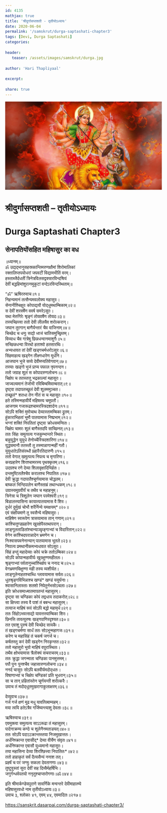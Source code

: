 ```yaml
---    
id: 4135    
mathjax: true    
title: 'श्रीदुर्गासप्तशती - तृतीयोऽध्यायः'    
date: 2020-06-04    
permalink: '/samskrut/durga-saptashati-chapter3'    
tags: [Devi, Durga Saptashati]    
categories:    
    
header:    
   teaser: /assets/images/samskrut/durga.jpg    
    
author: 'Hari Thapliyaal'    
    
excerpt:    
    
share: true    
---    
```

    
![](/assets/images/samskrut/durga.jpg)    
    
# श्रीदुर्गासप्तशती – तृतीयोऽध्यायः    
# Durga Saptashati Chapter3    
    
## सेनापतियोंसहित महिषासुर का वध    
    
॥ध्यानम्॥    
ॐ उद्यद्भानुसहस्रकान्तिमरुणक्षौमां शिरोमालिकां    
रक्तालिप्तपयोधरां जपवटीं विद्यामभीतिं वरम्।    
हस्ताब्जैर्दधतीं त्रिनेत्रविलसद्वक्त्रारविन्दश्रियं    
देवीं बद्धहिमांशुरत्‍नमुकुटां वन्देऽरविन्दस्थिताम्॥    
    
“ॐ” ऋषिररुवाच॥१॥    
निहन्यमानं तत्सैन्यमवलोक्य महासुरः।    
सेनानीश्‍चिक्षुरः कोपाद्ययौ योद्‍धुमथाम्बिकाम्॥२॥    
स देवीं शरवर्षेण ववर्ष समरेऽसुरः।    
यथा मेरुगिरेः श्रृङ्‌गं तोयवर्षेण तोयदः॥३॥    
तस्यच्छित्त्वा ततो देवी लीलयैव शरोत्करान्।    
जघान तुरगान् बाणैर्यन्तारं चैव वाजिनाम्॥४॥    
चिच्छेद च धनुः सद्यो ध्वजं चातिसमुच्छ्रितम्।    
विव्याध चैव गात्रेषु छिन्नधन्वानमाशुगैः॥५॥    
सच्छिन्नधन्वा विरथो हताश्‍वो हतसारथिः।    
अभ्यधावत तां देवीं खड्‌गचर्मधरोऽसुरः॥६॥    
सिंहमाहत्य खड्‌गेन तीक्ष्णधारेण मूर्धनि।    
आजघान भुजे सव्ये देवीमप्यतिवेगवान्॥७॥    
तस्याः खड्‌गो भुजं प्राप्य पफाल नृपनन्दन।    
ततो जग्राह शूलं स कोपादरुणलोचनः॥८॥    
चिक्षेप च ततस्तत्तु भद्रकाल्यां महासुरः।    
जाज्वल्यमानं तेजोभी रविबिम्बमिवाम्बरात्॥९॥    
दृष्ट्‍वा तदापतच्छूलं देवी शूलममुञ्चत।    
तच्छूलं* शतधा तेन नीतं स च महासुरः॥१०॥    
हते तस्मिन्महावीर्ये महिषस्य चमूपतौ।    
आजगाम गजारूढश्‍चामरस्त्रिदशार्दनः॥११॥    
सोऽपि शक्तिं मुमोचाथ देव्यास्तामम्बिका द्रुतम्।    
हुंकाराभिहतां भूमौ पातयामास निष्प्रभाम्॥१२॥    
भग्नां शक्तिं निपतितां दृष्ट्‌वा क्रोधसमन्वितः।    
चिक्षेप चामरः शूलं बाणैस्तदपि साच्छिनत्॥१३॥    
ततः सिंहः समुत्पत्य गजकुम्भान्तरे स्थितः।    
बाहुयुद्धेन युयुधे तेनोच्चैस्त्रिदशारिणा॥१४॥    
युद्ध्यमानौ ततस्तौ तु तस्मान्नागान्महीं गतौ।    
युयुधातेऽतिसंरब्धौ प्रहारैरतिदारुणैः॥१५॥    
ततो वेगात् खमुत्पत्य निपत्य च मृगारिणा।    
करप्रहारेण शिरश्‍चामरस्य पृथक्कृतम्॥१६॥    
उदग्रश्‍च रणे देव्या शिलावृक्षादिभिर्हतः।    
दन्तमुष्टितलैश्‍चैव करालश्‍च निपातितः॥१७॥    
देवी क्रुद्धा गदापातैश्‍चूर्णयामास चोद्धतम्।    
बाष्कलं भिन्दिपालेन बाणैस्ताम्रं तथान्धकम्॥१८॥    
उग्रास्यमुग्रवीर्यं च तथैव च महाहनुम्।    
त्रिनेत्रा च त्रिशूलेन जघान परमेश्वरी॥१९॥    
बिडालस्यासिना कायात्पातयामास वै शिरः।    
दुर्धरं दुर्मुखं चोभौ शरैर्निन्ये यमक्षयम्*॥२०॥    
एवं संक्षीयमाणे तु स्वसैन्ये महिषासुरः।    
माहिषेण स्वरूपेण त्रासयामास तान् गणान्॥२१॥    
कांश्‍चित्तुण्डप्रहारेण खुरक्षेपैस्तथापरान्।    
लाङ्‌गूलताडितांश्‍चान्याञ्छृङ्‌गाभ्यां च विदारितान्॥२२॥    
वेगेन कांश्‍चिदपरान्नादेन भ्रमणेन च।    
निःश्वासपवनेनान्यान् पातयामास भूतले॥२३॥    
निपात्य प्रमथानीकमभ्यधावत सोऽसुरः।    
सिंहं हन्तुं महादेव्याः कोपं चक्रे ततोऽम्बिका॥२४॥    
सोऽपि कोपान्महावीर्यः खुरक्षुण्णमहीतलः।    
श्रृङ्‌गाभ्यां पर्वतानुच्चांश्चिक्षेप च ननाद च॥२५॥    
वेगभ्रमणविक्षुण्णा मही तस्य व्यशीर्यत।    
लाङ्‌गूलेनाहतश्‍चाब्धिः प्लावयामास सर्वतः॥२६॥    
धुतश्रृङ्‌गविभिन्नाश्‍च खण्डं* खण्डं ययुर्घनाः।    
श्‍वासानिलास्ताः शतशो निपेतुर्नभसोऽचलाः॥२७॥    
इति क्रोधसमाध्मातमापतन्तं महासुरम्।    
दृष्ट्‌वा सा चण्डिका कोपं तद्वधाय तदाकरोत्॥२८॥    
सा क्षिप्त्वा तस्य वै पाशं तं बबन्ध महासुरम्।    
तत्याज माहिषं रूपं सोऽपि बद्धो महामृधे॥२९॥    
ततः सिंहोऽभवत्सद्यो यावत्तस्याम्बिका शिरः।    
छिनत्ति तावत्पुरुषः खड्‌गपाणिरदृश्यत॥३०॥    
तत एवाशु पुरुषं देवी चिच्छेद सायकैः।    
तं खड्‌गचर्मणा सार्धं ततः सोऽभून्महागजः॥३१॥    
करेण च महासिंहं तं चकर्ष जगर्ज च।    
कर्षतस्तु करं देवी खड्‌गेन निरकृन्तत॥३२॥    
ततो महासुरो भूयो माहिषं वपुरास्थितः।    
तथैव क्षोभयामास त्रैलोक्यं सचराचरम्॥३३॥    
ततः क्रुद्धा जगन्माता चण्डिका पानमुत्तमम्।    
पपौ पुनः पुनश्‍चैव जहासारुणलोचना॥३४॥    
ननर्द चासुरः सोऽपि बलवीर्यमदोद्‌धतः।    
विषाणाभ्यां च चिक्षेप चण्डिकां प्रति भूधरान्॥३५॥    
सा च तान् प्रहितांस्तेन चूर्णयन्ती शरोत्करैः।    
उवाच तं मदोद्‌धूतमुखरागाकुलाक्षरम्॥३६॥    
    
देव्युवाच॥३७॥    
गर्ज गर्ज क्षणं मूढ मधु यावत्पिबाम्यहम्।    
मया त्वयि हतेऽत्रैव गर्जिष्यन्त्याशु देवताः॥३८॥    
    
ऋषिरुवाच॥३९॥    
एवमुक्त्वा समुत्पत्य साऽऽरूढा तं महासुरम्।    
पादेनाक्रम्य कण्ठे च शूलेनैनमताडयत्॥४०॥    
ततः सोऽपि पदाऽऽक्रान्तस्तया निजमुखात्ततः।    
अर्धनिष्क्रान्त एवासीद्* देव्या वीर्येण संवृतः॥४१॥    
अर्धनिष्क्रान्त एवासौ युध्यमानो महासुरः।    
तया महासिना देव्या शिरश्छित्त्वा निपातितः*॥४२॥    
ततो हाहाकृतं सर्वं दैत्यसैन्यं ननाश तत्।    
प्रहर्षं च परं जग्मुः सकला देवतागणाः॥४३॥    
तुष्टुवुस्तां सुरा देवीं सह दिव्यैर्महर्षिभिः।    
जगुर्गन्धर्वपतयो ननृतुश्‍चाप्सरोगणाः॥ॐ॥४४॥    
    
इति श्रीमार्कण्डेयपुराणे सावर्णिके मन्वन्तरे देवीमाहात्म्ये    
महिषासुरवधो नाम तृतीयोऽध्यायः॥३॥    
उवाच ३, श्‍लोकाः ४१, एवम् ४४, एवमादितः॥२१७॥    
    
https://sanskrit.dasarpai.com/durga-saptashati-chapter3/